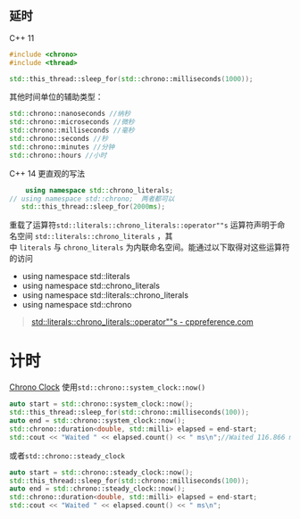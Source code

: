 ## 延时

C++ 11

```cpp
#include <chrono>
#include <thread>

std::this_thread::sleep_for(std::chrono::milliseconds(1000));
```

其他时间单位的辅助类型：

```cpp
std::chrono::nanoseconds //纳秒
std::chrono::microseconds //微秒
std::chrono::milliseconds //毫秒
std::chrono::seconds //秒
std::chrono::minutes //分钟
std::chrono::hours //小时
```

C++ 14 更直观的写法

```cpp
    using namespace std::chrono_literals;  
// using namespace std::chrono;  两者都可以
   std::this_thread::sleep_for(2000ms);
```
重载了运算符`std::literals::chrono_literals::operator""s`
运算符声明于命名空间 `std::literals::chrono_literals` ，其中 `literals` 与 `chrono_literals` 为内联命名空间。能通过以下取得对这些运算符的访问

+ using namespace std::literals 
+ using namespace std::chrono_literals
+ using namespace std::literals::chrono_literals
+ using namespace std::chrono

> [std::literals::chrono_literals::operator""s - cppreference.com](https://zh.cppreference.com/w/cpp/chrono/operator""s)



# 计时
[Chrono Clock](Chrono.md#Clock（时钟）)
使用`std::chrono::system_clock::now()`
```cpp
auto start = std::chrono::system_clock::now();
std::this_thread::sleep_for(std::chrono::milliseconds(100));
auto end = std::chrono::system_clock::now();
std::chrono::duration<double, std::milli> elapsed = end-start;
std::cout << "Waited " << elapsed.count() << " ms\n";//Waited 116.866 ms
```
或者`std::chrono::steady_clock`
```cpp
auto start = std::chrono::steady_clock::now();
std::this_thread::sleep_for(std::chrono::milliseconds(100));
auto end = std::chrono::steady_clock::now();
std::chrono::duration<double, std::milli> elapsed = end-start;
std::cout << "Waited " << elapsed.count() << " ms\n";
```